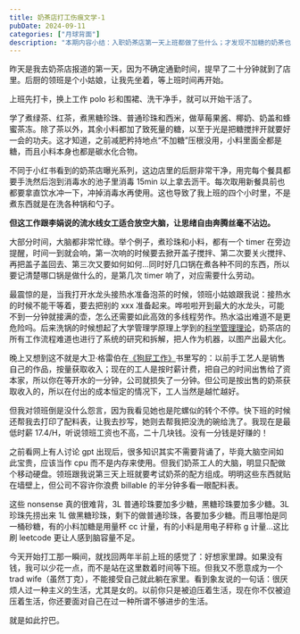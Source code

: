 ```yaml
---
title: 奶茶店打工伤痕文学-1
pubDate: 2024-09-11
categories: ["月球背面"]
description: "本期内容小结：入职奶茶店第一天上班都做了些什么；才发现不加糖的奶茶也是减肥大忌；当奶茶店管理采用了科学管理理论，把人作为机器；奶茶工人的大脑就是用于浪费的；"
---
```


昨天是我去奶茶店报道的第一天，因为不确定通勤时间，提早了二十分钟就到了店里。后厨的领班是个小姑娘，让我先坐着，等上班时间再开始。

上班先打卡，换上工作 polo 衫和围裙、洗干净手，就可以开始干活了。

学了煮绿茶、红茶，煮黑糖珍珠、普通珍珠和西米，做草莓果酱、椰奶、奶盖和蜂蜜茶冻。除了茶以外，其余小料都加了致死量的糖，以至于光是把糖搅拌开就要好一会的功夫。这才知道，之前减肥矜持地点“不加糖”压根没用，小料里面全都是糖，而且小料本身也都是碳水化合物。

不同于小红书看到的奶茶店曝光系列，这边店里的后厨非常干净，用完每个餐具都要手洗然后泡到消毒水的池子里消毒 15min 以上拿去沥干。每次取用新餐具前也都要拿直饮水冲一下，冲掉消毒水再使用。这也导致了我上班的四个小时里，不是煮东西就是在洗各种锅和勺子。

**但这工作跟李娟说的流水线女工适合放空大脑，让思绪自由奔腾丝毫不沾边。**

大部分时间，大脑都非常忙碌。举个例子，煮珍珠和小料，都有一个 timer 在旁边提醒，时间一到就会响，第一次响的时候要去掀开盖子搅拌、第二次要关火搅拌、再把盖子盖回去、第三次又要如何如何...同时好几口锅在煮各种不同的东西，所以要记清楚哪口锅是做什么的，是第几次 timer 响了，对应需要什么劳动。

最震惊的是，当我打开水龙头接热水准备泡茶的时候，领班小姑娘跟我说：接热水的时候不能干等着，要去把别的 xxx 准备起来。哗啦啦开到最大的水龙头，可能不到一分钟就接满的壶，怎么还需要如此高效的多线程劳作。热水溢出难道不是更危险吗。后来洗锅的时候想起了大学管理学原理上学到的[科学管理理论](https://zh.wikipedia.org/wiki/%E7%A7%91%E5%AD%A6%E7%AE%A1%E7%90%86)，奶茶店的所有工作流程难道也进行了系统的研究和拆解，把人作为机器，以图产出最大化。

晚上又想到这不就是大卫·格雷伯在[《狗屁工作》](https://neodb.social/book/1ehJWrRhLpxvdvtigEFLdh)书里写的：以前手工艺人是销售自己的作品，按量获取收入；现在的工人是按时薪计费，把自己的时间出售给了资本家，所以你在等开水的一分钟，公司就损失了一分钟。但公司是按出售的奶茶获取收入的，所以在付出的成本恒定的情况下，工人当然是越忙越好。

但我对领班倒是没什么怨言，因为我看见她也是陀螺似的转个不停。快下班的时候还帮我去打印了配料表，让我去抄写，她则去帮我把没洗的碗给洗了。我现在是最低时薪 17.4/H，听说领班工资也不高，二十几块钱。没有一分钱是好赚的！

之前看网上有人讨论 gpt 出现后，很多知识其实不需要背诵了，毕竟大脑空间如此宝贵，应该当作 cpu 而不是内存来使用。但我们奶茶工人的大脑，明显只配做个移动硬盘。领班跟我说第三天上班就要考试奶茶的配方组成。明明这些东西就贴在墙壁上，但公司不容许你浪费 billable 的半分钟多看一眼配料表。

这些 nonsense 真的很难背，3L 普通珍珠要加多少糖，黑糖珍珠要加多少糖。3L 珍珠先捞出来 1L 做黑糖珍珠，剩下的做普通珍珠，各要加多少糖。而且哪怕是同一桶砂糖，有的小料加糖是用量杯 cc 计量，有的小料是用电子秤称 g 计量...这比刷 leetcode 更让人感到脑容量不足。

今天开始打工那一瞬间，就找回两年半前上班的感觉了：好想家里蹲。如果没有钱，我可以少花一点，而不是站在这里数着时间等下班。但我又不愿意成为一个 trad wife（虽然丁克），不能接受自己就此躺在家里。看到象友说的一句话：很厌烦人过一种主义的生活，尤其是女的。以前你只是被迫压着生活，现在你不仅被迫压着生活，你还要面对自己在过一种所谓不够进步的生活。

就是如此拧巴。
